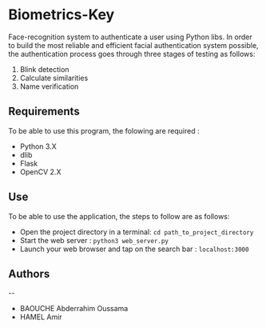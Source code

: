# Biometrics-Key
Face-recognition system to authenticate a user using Python libs.
In order to build the most reliable and efficient facial authentication system possible, the authentication process goes through three stages of testing as follows:
<ol>
    <li>Blink detection</li>
    <li>Calculate similarities</li>
    <li>Name verification</li>
</ol>

## Requirements
To be able to use this program, the folowing are required :
    <ul>
        <li> Python 3.X </li>
        <li> dlib  </li>
        <li> Flask  </li>
        <li> OpenCV 2.X </li>
    </ul>

## Use
To be able to use the application, the steps to follow are as follows:
<ul>
    <li>Open the project directory in a terminal: <code>cd path_to_project_directory</code></li>
    <li>Start the web server : <code>python3 web_server.py</code></li>
    <li>Launch your web browser and tap on the search bar : <code>localhost:3000</code></li>
</ul>

## Authors
--
    <ul>
        <li> BAOUCHE Abderrahim Oussama </li>
        <li> HAMEL Amir  </li>
    </ul>
